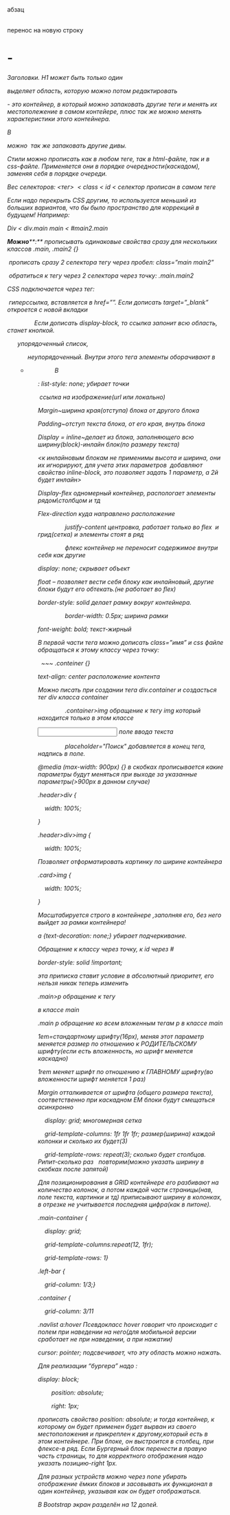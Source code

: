  <P> абзац

<br> перенос на новую строку

<h1>-<h6> Заголовки. H1 может быть только один

<span> выделяет область, которую можно потом редактировать

<div> - это контейнер, в который можно запаковать другие теги и менять их местополежение в самом контейере, плюс так же можно менять характеристики этого контейнера.

В <div> можно  так же запаковать другие дивы.  

Стили можно прописать как в любом теге, так в html-файле, так и в css-файле. Применяется они в порядке очередности(каскадом), заменяя себя в порядке очереди.

Вес селекторов: <тег>  < class < id < селектор прописан в самом теге

Если надо перекрыть CSS другим, то используется меньший из больших вариантов, что бы было пространство для коррекций в будущем! Например:

Div < div.main 
main < #main2.main

**Можно****:** прописывать одинаковые свойства сразу для нескольких классов .main, .main2 {}

 прописать сразу 2 селектора тегу через пробел: class=”main main2”

 обратиться к тегу через 2 селектора через точку: .main.main2

CSS подключается через тег:

<link rel="stylesheet" href="static/styles/style.css">

<a>  гиперссылка, вставляется в href=””. Если дописать target=”_blank” откроется с новой вкладки

                Если дописать display-block, то ссылка запонит всю область, станет кнопкой.

<ol> упорядоченный список,<ul> неупорядоченный. Внутри этого тега элементы оборачивают в<li>

                В <ul>: list-style: none; убирает точки

<img> ссылка на изображение(url или локально)

Margin~ширина края(отступа) блока от другого блока

Padding~отступ текста блока, от его края, внутрь блока

Display = inline~делает из блока, заполняющего всю ширину(block)-инлайн блок(по размеру текста)

<к инлайновым блокам не применимы высота и ширина, они их игнорируют, для учета этих параметров  добавляют свойство inline-block, это позволяет задать 1 параметр, а 2й будет инлайн>

Display-flex одномерный контейнер, распологает элементы рядом\столбцом и тд

Flex-direction куда направлено расположение

                justify-content центровка, работает только во flex  и грид(сетка) и элементы стоят в ряд

                флекс контейнер не переносит содержимое внутри себя как другие

display: none; скрывает объект

float – позволяет вести себя блоку как инлайновый, другие блоки будут его обтекать.(не работает во flex)

border-style: solid делает рамку вокруг контейнера.

                border-width: 0.5px; ширина рамки

font-weight: bold; текст-жирный

В первой части тега можно дописать class=”имя” и css файле обращаться к этому классу через точку: <div class="conteiner">  ~~~ .conteiner {}

text-align: center расположение контента

Можно писать при создании тега div.container и создасться тег div класса container

                .container>img обращение к тегу img который находится только в этом классе

<input type="text"> поле ввода текста

                placeholder="Поиск" добавляется в конец тега, надпись в поле.

@media (max-width: 900px) {} в скобках прописывается какие параметры будут меняться при выходе за указанные параметры(>900px в данном случае)

.header>div {

    width: 100%;

}

.header>div>img {

    width: 100%;

Позволяет отформатировать картинку по ширине контейнера

.card>img {

    width: 100%;

}

Масштабируется строго в контейнере ,заполняя его, без него выйдет за рамки контейнера!

a {text-decoration: none;} убирает подчеркивание.

<div class=”” id =””> Обращение к классу через точку, к id через #

border-style: solid !important;

эта приписка ставит условие в абсолютный приоритет, его нельзя никак теперь изменить

.main>p обращение к тегу <p> в классе main

.main p обращение ко всем вложенным тегам p в классе main

1em=стандартному шрифту(16px), меняя этот параметр меняется размер по отношению к РОДИТЕЛЬСКОМУ шрифту(если есть вложенность, но шрифт меняется каскадно)

1rem меняет шрифт по отношению к ГЛАВНОМУ шрифту(во вложенности шрифт меняется 1 раз)

Margin отталкивается от шрифта (общего размера текста), соответственно при каскадном EM блоки будут смещаться асинхронно

    display: grid; многомерная сетка

    grid-template-columns: 1fr 1fr 1fr; размер(ширина) каждой колонки и сколько их будет(3)

    grid-template-rows: repeat(3); сколько будет столбцов. Рипит-сколько раз   повторим(можно указать ширину в скобках после запятой)

Для позиционирования в GRID контейнере его разбивают на количество колонок, а потом каждой части страницы(нав, поле текста, картинки и тд) приписывают ширину в колонках, в отрезке не учитывается последняя цифра(как в питоне).

.main-container {

    display: grid;

    grid-template-columns:repeat(12, 1fr);

    grid-template-rows: 1}

.left-bar {

    grid-column: 1/3;}

.container {

    grid-column: 3/11

.navlist a:hover Псевдокласс hover говорит что происходит с полем при наведении на него(для мобильной версии сработает не при наведении, а при нажатии)

cursor: pointer; подсвечивает, что эту область можно нажать.

Для реализации “бургера” надо :

display: block;

        position: absolute;

        right: 1px;

прописать свойство position: absolute; и тогда контейнер, к которому он будет применен будет вырван из своего местоположения и прикреплен к другому,который есть в этом контейнере. При блоке, он выстроится в столбец, при флексе-в ряд. Если Бургерный блок перенести в правую часть страницы, то для корректного отображения надо указать позицию-right 1px.

Для разных устройств можно через none убирать отображение ёмких блоков и засовывать их функционал в один контейнер, указывая как он будет отображаться.

В Bootstrap экран разделён на 12 долей.